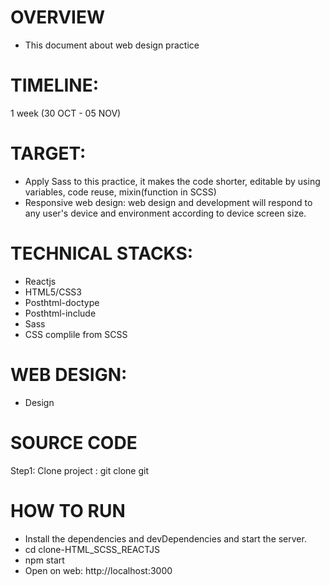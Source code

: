 # OVERVIEW
- This document about web design practice
# TIMELINE:
1 week (30 OCT - 05 NOV)
# TARGET:
- Apply Sass to this practice, it makes the code shorter, editable by using variables, code reuse, mixin(function in SCSS)
- Responsive web design: web design and development will respond to any user's device and environment according to device screen size.
# TECHNICAL STACKS:
- Reactjs
- HTML5/CSS3
- Posthtml-doctype
- Posthtml-include
- Sass
- CSS complile from SCSS
# WEB DESIGN:
- Design
# SOURCE CODE
Step1: Clone project : git clone git
# HOW TO RUN
- Install the dependencies and devDependencies and start the server.
- cd clone-HTML_SCSS_REACTJS
- npm start
- Open on web: http://localhost:3000
